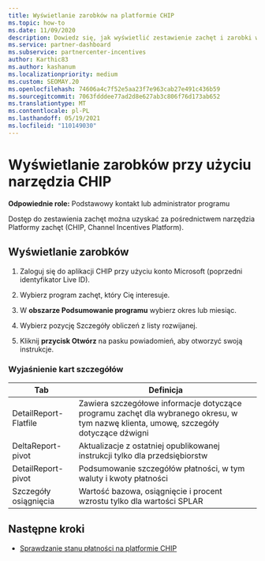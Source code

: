 ```yaml
---
title: Wyświetlanie zarobków na platformie CHIP
ms.topic: how-to
ms.date: 11/09/2020
description: Dowiedz się, jak wyświetlić zestawienie zachęt i zarobki w narzędziu Channel Incentives Platform (CHIP).
ms.service: partner-dashboard
ms.subservice: partnercenter-incentives
author: Karthic83
ms.author: kashanum
ms.localizationpriority: medium
ms.custom: SEOMAY.20
ms.openlocfilehash: 74606a4c7f52e5aa23f7e963cab27e491c436b59
ms.sourcegitcommit: 7063fdddee77ad2d8e627ab3c806f76d173ab652
ms.translationtype: MT
ms.contentlocale: pl-PL
ms.lasthandoff: 05/19/2021
ms.locfileid: "110149030"
---
```

# <a name="view-earnings-using-the-chip-tool"></a>Wyświetlanie zarobków przy użyciu narzędzia CHIP

**Odpowiednie role:** Podstawowy kontakt lub administrator programu

Dostęp do zestawienia zachęt można uzyskać za pośrednictwem narzędzia Platformy zachęt (CHIP, Channel Incentives Platform).

## <a name="view-earnings"></a>Wyświetlanie zarobków

1. Zaloguj się do aplikacji CHIP przy użyciu konto Microsoft (poprzedni identyfikator Live ID).

2. Wybierz program zachęt, który Cię interesuje.

3. W **obszarze Podsumowanie programu** wybierz okres lub miesiąc. 
1. Wybierz pozycję Szczegóły obliczeń z listy rozwijanej.
1.  Kliknij **przycisk Otwórz** na pasku powiadomień, aby otworzyć swoją instrukcje.

### <a name="explanation-of-details-tabs"></a>Wyjaśnienie kart szczegółów

|**Tab**|**Definicja**|
|-------------|--------------------------|
|DetailReport-Flatfile|Zawiera szczegółowe informacje dotyczące programu zachęt dla wybranego okresu, w tym nazwę klienta, umowę, szczegóły dotyczące dźwigni|
|DeltaReport-pivot|Aktualizacje z ostatniej opublikowanej instrukcji tylko dla przedsiębiorstw|
|DetailReport-pivot|Podsumowanie szczegółów płatności, w tym waluty i kwoty płatności|
|Szczegóły osiągnięcia|Wartość bazowa, osiągnięcie i procent wzrostu tylko dla wartości SPLAR|

## <a name="next-steps"></a>Następne kroki

- [Sprawdzanie stanu płatności na platformie CHIP](chip-payment-status.md)